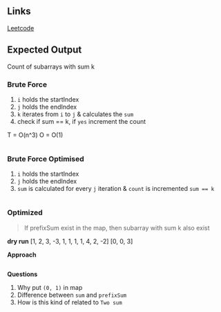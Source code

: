 ## Links
[Leetcode]()

## Expected Output
Count of subarrays with sum k

### Brute Force
1. `i` holds the startIndex
2. `j` holds the endIndex
3. `k` iterates from `i` to `j` & calculates the `sum`
4. check if sum == k, if `yes` increment the count

T = O(n^3)
O = O(1)

```

```

### Brute Force Optimised
1. `i` holds the startIndex
2. `j` holds the endIndex
3. `sum` is calculated for every `j` iteration & `count` is incremented `sum == k`

```

```

### Optimized

> If prefixSum exist in the map, then subarray with sum k also exist

**dry run**
[1, 2, 3, -3, 1, 1, 1, 1, 4, 2, -2]
[0, 0, 3]

**Approach**
```

```

**Questions**
1. Why put `(0, 1)` in map
2. Difference between `sum` and `prefixSum`
3. How is this kind of related to `Two sum`